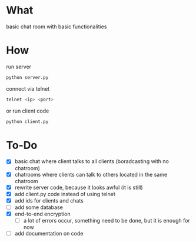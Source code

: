 ﻿# What
basic chat room with basic functionalities

# How
run server
```bash
python server.py
```

connect via telnet
```bash
telnet <ip> <port>
```
or
run client code
```bash
python client.py
```

# To-Do
- [x] basic chat where client talks to all clients (boradcasting with no chatroom)
- [x] chatrooms where clients can talk to others located in the same chatroom
- [x] rewrite server code, because it looks awful (it is still)
- [x] add client.py code instead of using telnet
- [x] add ids for clients and chats 
- [ ] add some database
- [x] end-to-end encryption
    - [ ] a lot of errors occur, something need to be done, but it is enough for now
- [ ] add documentation on code
